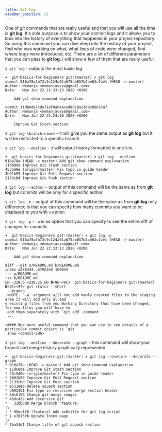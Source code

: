 ```yaml
---
title: Git Log
sidebar_position: 21
---
```


One of *git* commands that are really useful and that you will use all the time is **git log**.
It's sole purpose is to show your commit logs and it allows you to look into the history of everything that happened in your project repository.
So using this command you can dive deep into the history of your project, find who was working on what, what lines of code were changed,
find where bugs were introduced, etc. There are a lot of different parameters that you can pass to **git log**.
I will show a few of them that are really useful.

`$ git log` - outputs the most basic log

```shell
➜  git-basics-for-beginners git:(master) ✗ git log
commit 016a78afb73c9c124a01a675ab057b4be03c1be1 (HEAD -> master)
Author: Nemanja <nemanjavasa@gmail.com>
Date:   Mon Jun 22 21:33:13 2020 +0200

    Add git show command explanation

commit 11d60de7cda71af0ab4aced80c9a2160c08636a7
Author: Nemanja <nemanjavasa@gmail.com>
Date:   Mon Jun 22 21:24:10 2020 +0200

    Improve Git Stash section
```

`$ git log <branch-name>` - it will give you the same output as **git log** but it will be restricted to a specific branch

`$ git log --oneline` - it will output history formatted in one line

```shell
➜  git-basics-for-beginners git:(master) ✗ git log --oneline
016a78a (HEAD -> master) Add git show command explanation
11d60de Improve Git Stash section
45c5d9e (origin/master) Fix typo in guide header
3b91b59 Improve Git Pull Request section
2133cbd Improve Git Push section
```

`$ git log --author` - output of this command will be the same as from **git log** but commits will be only for a specific author

`$ git log -n` - output of this command will be the same as from **git log** only difference is that you can specify
how many commits you want to be displayed to you with `n` option

`$ git log -p` - `-p` is an option that you can specify to see the entire diff of changes for commits

```shell
➜  git-basics-beginners git:(master) ✗ git log -p
commit 016a78afb73c9c124a01a675ab057b4be03c1be1 (HEAD -> master)
Author: Nemanja <nemanjavasa@gmail.com>
Date:   Mon Jun 22 21:33:13 2020 +0200

    Add git show command explanation

diff --git a/README.md b/README.md
index a286344..b7083e0 100644
--- a/README.md
+++ b/README.md
@@ -228,6 +228,25 @@ �<9E><9C>  git-basics-for-beginners git:(master) �<9C><97> git status --short
 --branch
 >NOTE: `-a` argument will not add newly created files to the staging area it will add only alread
y existing files from you Working Directory that have been changed, for new files you will have to
 add them separately with `git add` command
 ---

+#### One more useful command that you can use to see details of a particular commit object is `git
 show <commit-SHA>`
```

`$ git log --oneline --decorate --graph` - this command will show your branch and merge history graphically represented

```shell
➜  git-basics-beginners git:(master) ✗ git log --oneline --decorate --graph
* 016a78a (HEAD -> master) Add git show command explanation
* 11d60de Improve Git Stash section
* 45c5d9e (origin/master) Fix typo in guide header
* 3b91b59 Improve Git Pull Request section
* 2133cbd Improve Git Push section
* 95318eb Delete squash section
* b892351 Fix typo in recursive merge section header
* 8dc6198 Change git merge images
* 45dc42e Add recursive gif
*   31bb5d9 Merge branch 'feature'
|\
| * 99ec1f0 (feature) Add subtitle for git log script
* | e7615fb Update Index page
|/
* 7ba34d1 Change title of git squash section
```